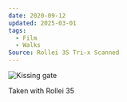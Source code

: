 ```yaml
---
date: 2020-09-12
updated: 2025-03-01
tags:
  - Film
  - Walks
Source: Rollei 3S Tri-x Scanned
---
```

![Kissing gate](https://live.staticflickr.com/65535/50361096666_91e6e49c35_h_d.jpg)

Taken with Rollei 35